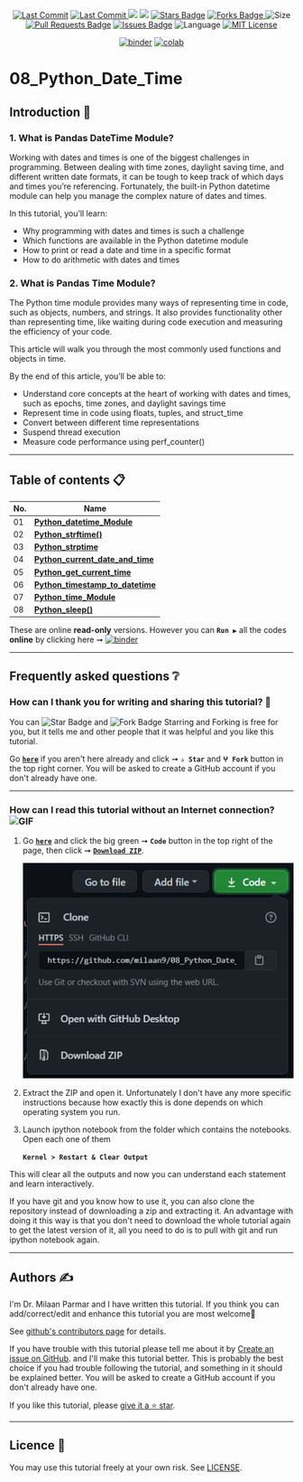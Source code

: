 <p align="center"> 
<a href="https://github.com/milaan9"><img src="https://img.shields.io/static/v1?logo=github&label=maintainer&message=milaan9&color=ff3300" alt="Last Commit"/></a> 
<a href="https://github.com/milaan9/08_Python_Date_Time_Module/graphs/commit-activity"><img src="https://img.shields.io/github/last-commit/milaan9/08_Python_Date_Time_Module.svg?colorB=ff8000&style=flat" alt="Last Commit"/> </a> 
<a href="https://github.com/milaan9/08_Python_Date_Time_Module/pulse" alt="Activity"><img src="https://img.shields.io/github/commit-activity/m/milaan9/08_Python_Date_Time_Module.svg?colorB=teal&style=flat" /></a> 
<a href="https://hits.seeyoufarm.com"><img src="https://hits.seeyoufarm.com/api/count/incr/badge.svg?url=https%3A%2F%2Fgithub.com%2Fmilaan9%2F08_Python_Date_Time_Module&count_bg=%231DC92C&title_bg=%23555555&icon=&icon_color=%23E7E7E7&title=views&edge_flat=false"/></a>
<a href="https://github.com/milaan9/08_Python_Date_Time_Module/stargazers"><img src="https://img.shields.io/github/stars/milaan9/08_Python_Date_Time_Module.svg?colorB=1a53ff" alt="Stars Badge"/></a>
<a href="https://github.com/milaan9/08_Python_Date_Time_Module/network/members"><img src="https://img.shields.io/github/forks/milaan9/08_Python_Date_Time_Module" alt="Forks Badge"/> </a>
<img src="https://img.shields.io/github/repo-size/milaan9/08_Python_Date_Time_Module.svg?colorB=CC66FF&style=flat" alt="Size"/>
<a href="https://github.com/milaan9/08_Python_Date_Time_Module/pulls"><img src="https://img.shields.io/github/issues-pr/milaan9/08_Python_Date_Time_Module.svg?colorB=yellow&style=flat" alt="Pull Requests Badge"/></a>
<a href="https://github.com/milaan9/08_Python_Date_Time_Module/issues"><img src="https://img.shields.io/github/issues/milaan9/08_Python_Date_Time_Module.svg?colorB=yellow&style=flat" alt="Issues Badge"/></a>
<img src="https://img.shields.io/github/languages/top/milaan9/08_Python_Date_Time_Module.svg?colorB=996600&style=flat" alt="Language"/></a> 
<a href="https://github.com/milaan9/08_Python_Date_Time_Module/blob/main/LICENSE"><img src="https://img.shields.io/badge/License-MIT-blueviolet.svg" alt="MIT License"/></a>
</p> 
<!--<img src="https://badges.pufler.dev/contributors/milaan9/01_Python_Introduction?size=50&padding=5&bots=true" alt="milaan9"/>-->

<p align="center"> 
<a href="https://mybinder.org/v2/gh/milaan9/08_Python_Date_Time_Module/HEAD"><img src="https://mybinder.org/badge_logo.svg" alt="binder"/></a>
<a href="https://githubtocolab.com/milaan9/08_Python_Date_Time_Module"><img src="https://colab.research.google.com/assets/colab-badge.svg" alt="colab"/></a> 
</p>  
 
# 08_Python_Date_Time


## Introduction 👋

### 1. What is Pandas DateTime Module?
Working with dates and times is one of the biggest challenges in programming. Between dealing with time zones, daylight saving time, and different written date formats, it can be tough to keep track of which days and times you’re referencing. Fortunately, the built-in Python datetime module can help you manage the complex nature of dates and times.

In this tutorial, you’ll learn:

* Why programming with dates and times is such a challenge
* Which functions are available in the Python datetime module
* How to print or read a date and time in a specific format
* How to do arithmetic with dates and times

### 2. What is Pandas Time Module?
The Python time module provides many ways of representing time in code, such as objects, numbers, and strings. It also provides functionality other than representing time, like waiting during code execution and measuring the efficiency of your code.

This article will walk you through the most commonly used functions and objects in time.

By the end of this article, you’ll be able to:

* Understand core concepts at the heart of working with dates and times, such as epochs, time zones, and daylight savings time
* Represent time in code using floats, tuples, and struct_time
* Convert between different time representations
* Suspend thread execution
* Measure code performance using perf_counter()

---

## Table of contents 📋

| **No.** | **Name** | 
| ------- | -------- | 
| 01 | **[Python_datetime_Module](https://github.com/milaan9/08_Python_Date_Time_Module/blob/main/001_Python_datetime_Module.ipynb)** |
| 02 | **[Python_strftime()](https://github.com/milaan9/08_Python_Date_Time_Module/blob/main/002_Python_strftime().ipynb)** |
| 03 | **[Python_strptime](https://github.com/milaan9/08_Python_Date_Time_Module/blob/main/003_Python_strptime.ipynb)** |
| 04 | **[Python_current_date_and_time](https://github.com/milaan9/08_Python_Date_Time_Module/blob/main/004_Python_current_date_and_time.ipynb)** |
| 05 | **[Python_get_current_time](https://github.com/milaan9/08_Python_Date_Time_Module/blob/main/005_Python_get_current_time.ipynb)** |
| 06 | **[Python_timestamp_to_datetime](https://github.com/milaan9/08_Python_Date_Time_Module/blob/main/006_Python_timestamp_to_datetime.ipynb)** |
| 07 | **[Python_time_Module](https://github.com/milaan9/08_Python_Date_Time_Module/blob/main/007_Python_time_Module.ipynb)** |
| 08 | **[Python_sleep()](https://github.com/milaan9/08_Python_Date_Time_Module/blob/main/008_Python_sleep().ipynb)** |

These are online **read-only** versions. However you can **`Run ▶`**  all the codes **online** by clicking here ➞ <a href="https://mybinder.org/v2/gh/milaan9/08_Python_Date_Time_Module/HEAD"><img src="https://mybinder.org/badge_logo.svg" alt="binder"/></a>

---

## Frequently asked questions ❔

### How can I thank you for writing and sharing this tutorial? 🌷

You can <img src="https://img.shields.io/static/v1?label=%E2%AD%90 Star &message=if%20useful&style=style=flat&color=blue" alt="Star Badge"/> and <img src="https://img.shields.io/static/v1?label=%E2%B5%96 Fork &message=if%20useful&style=style=flat&color=blue" alt="Fork Badge"/> Starring and Forking is free for you, but it tells me and other people that it was helpful and you like this tutorial.

Go [**`here`**](https://github.com/milaan9/08_Python_Date_Time_Module) if you aren't here already and click ➞ **`✰ Star`** and **`ⵖ Fork`** button in the top right corner. You will be asked to create a GitHub account if you don't already have one.

---

### How can I read this tutorial without an Internet connection? <img alt="GIF" src="https://github.com/TheDudeThatCode/TheDudeThatCode/blob/master/Assets/hmm.gif" width="20vw" />

1. Go [**`here`**](https://github.com/milaan9/08_Python_Date_Time_Module) and click the big green ➞ **`Code`** button in the top right of the page, then click ➞ [**`Download ZIP`**](https://github.com/milaan9/08_Python_Date_Time_Module/archive/refs/heads/main.zip).

    ![Download ZIP](img/dnld_rep.png)

3. Extract the ZIP and open it. Unfortunately I don't have any more specific instructions because how exactly this is done depends on which operating system you run.
    
4. Launch ipython notebook from the folder which contains the notebooks. Open each one of them
  
    **`Kernel > Restart & Clear Output`**
    
This will clear all the outputs and now you can understand each statement and learn interactively.

If you have git and you know how to use it, you can also clone the repository instead of downloading a zip and extracting it. An advantage with doing it this way is that you don't need to download the whole tutorial again to get the latest version of it, all you need to do is to pull with git and run ipython notebook again.

---

## Authors ✍️

I'm Dr. Milaan Parmar and I have written this tutorial. If you think you can add/correct/edit and enhance this tutorial you are most welcome🙏

See [github's contributors page](https://github.com/milaan9/08_Python_Date_Time_Module/graphs/contributors) for details.

If you have trouble with this tutorial please tell me about it by [Create an issue on GitHub](https://github.com/milaan9/10_Python_Pandas_Module/issues/new). and I'll make this tutorial better. This is probably the best choice if you had trouble following the tutorial, and something in it should be explained better. You will be asked to create a GitHub account if you don't already have one.

If you like this tutorial, please [give it a ⭐ star](https://github.com/milaan9/08_Python_Date_Time_Module).

---

## Licence 📜

You may use this tutorial freely at your own risk. See [LICENSE](./LICENSE).
